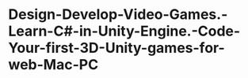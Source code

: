 # Design-Develop-Video-Games.-Learn-C#-in-Unity-Engine.-Code-Your-first-3D-Unity-games-for-web-Mac-PC
